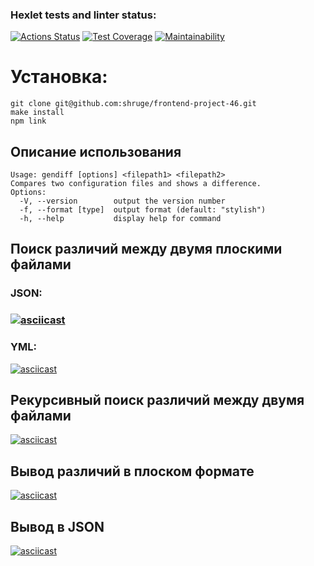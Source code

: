 ### Hexlet tests and linter status:
[![Actions Status](https://github.com/shruge/frontend-project-46/actions/workflows/hexlet-check.yml/badge.svg)](https://github.com/shruge/frontend-project-46/actions)	[![Test Coverage](https://api.codeclimate.com/v1/badges/a888de88c096d2a59dca/test_coverage)](https://codeclimate.com/github/shruge/gendiff/test_coverage) [![Maintainability](https://api.codeclimate.com/v1/badges/a888de88c096d2a59dca/maintainability)](https://codeclimate.com/github/shruge/gendiff/maintainability)

<h1>Установка:</h1>

```
git clone git@github.com:shruge/frontend-project-46.git
make install
npm link
```

<h2>Описание использования</h2>

```
Usage: gendiff [options] <filepath1> <filepath2>
Compares two configuration files and shows a difference.
Options:
  -V, --version        output the version number
  -f, --format [type]  output format (default: "stylish")
  -h, --help           display help for command
```

<h2>Поиск различий между двумя плоскими файлами</h2>
<h3>JSON:<h3>

[![asciicast](https://asciinema.org/a/7LMrpJiZIXEcwqbFfl1nevXMB.svg)](https://asciinema.org/a/7LMrpJiZIXEcwqbFfl1nevXMB)

<h3>YML:</h3>

[![asciicast](https://asciinema.org/a/moRBLzKrPoEUXS89LaN7fGIBl.svg)](https://asciinema.org/a/moRBLzKrPoEUXS89LaN7fGIBl)

<h2>Рекурсивный поиск различий между двумя файлами</h2>

[![asciicast](https://asciinema.org/a/My8OzKlr62ZBFEUqpXRnMcWgp.svg)](https://asciinema.org/a/My8OzKlr62ZBFEUqpXRnMcWgp)

<h2>Вывод различий в плоском формате</h2>

[![asciicast](https://asciinema.org/a/J5eA69Bd6kZPStRlJMDriGIZW.svg)](https://asciinema.org/a/J5eA69Bd6kZPStRlJMDriGIZW)

<h2>Вывод в JSON</h2>

[![asciicast](https://asciinema.org/a/LTZRHz3w80OgMagzWH6xmKQGe.svg)](https://asciinema.org/a/LTZRHz3w80OgMagzWH6xmKQGe)
